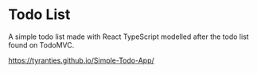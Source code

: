 # Todo List

A simple todo list made with React TypeScript modelled after the todo list found on TodoMVC.

https://tyranties.github.io/Simple-Todo-App/
